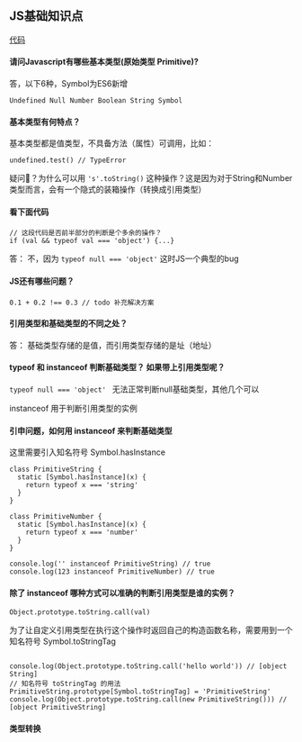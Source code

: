 ## JS基础知识点

[代码](./code/base.js)

#### 请问Javascript有哪些基本类型(原始类型 Primitive)?

答，以下6种，Symbol为ES6新增
```
Undefined Null Number Boolean String Symbol
```

#### 基本类型有何特点？

基本类型都是值类型，不具备方法（属性）可调用，比如：
```
undefined.test() // TypeError
```

疑问🤔️？为什么可以用 `'s'.toString()` 这种操作？这是因为对于String和Number类型而言，会有一个隐式的装箱操作（转换成引用类型）

#### 看下面代码

```
// 这段代码是否前半部分的判断是个多余的操作？
if (val && typeof val === 'object') {...}
```

答： 不，因为 `typeof null === 'object'` 这时JS一个典型的bug

#### JS还有哪些问题？

```
0.1 + 0.2 !== 0.3 // todo 补充解决方案
```

#### 引用类型和基础类型的不同之处？

答： 基础类型存储的是值，而引用类型存储的是址（地址）

#### typeof 和 instanceof 判断基础类型？ 如果带上引用类型呢？

`typeof null === 'object' ` 无法正常判断null基础类型，其他几个可以

instanceof 用于判断引用类型的实例

#### 引申问题，如何用 instanceof 来判断基础类型

这里需要引入知名符号 Symbol.hasInstance 

```
class PrimitiveString {
  static [Symbol.hasInstance](x) {
    return typeof x === 'string'
  }
}

class PrimitiveNumber {
  static [Symbol.hasInstance](x) {
    return typeof x === 'number'
  }
}

console.log('' instanceof PrimitiveString) // true
console.log(123 instanceof PrimitiveNumber) // true

```

#### 除了 instanceof 哪种方式可以准确的判断引用类型是谁的实例？

`Object.prototype.toString.call(val)`

为了让自定义引用类型在执行这个操作时返回自己的构造函数名称，需要用到一个知名符号 Symbol.toStringTag

```

console.log(Object.prototype.toString.call('hello world')) // [object String]
// 知名符号 toStringTag 的用法
PrimitiveString.prototype[Symbol.toStringTag] = 'PrimitiveString'
console.log(Object.prototype.toString.call(new PrimitiveString())) // [object PrimitiveString]

```

#### 类型转换